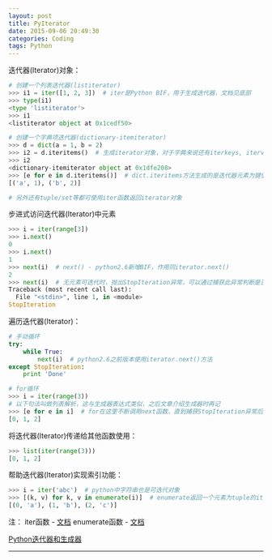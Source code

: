 ```yaml
---
layout: post
title: PyIterator
date: 2015-09-06 20:49:30
categories: Coding
tags: Python
---
```


迭代器(Iterator)对象：

~~~python
# 创建一个列表迭代器(listiterator)
>>> i1 = iter([1, 2, 3])  # iter是Python BIF，用于生成迭代器，文档见底部
>>> type(i1)
<type 'listiterator'>
>>> i1
<listiterator object at 0x1cedf50>

# 创建一个字典项迭代器(dictionary-itemiterator)
>>> d = dict(a = 1, b = 2)
>>> i2 = d.iteritems()  # 生成iterator对象，对于字典来说还有iterkeys, itervalues等方法可用
>>> i2
<dictionary-itemiterator object at 0x1dfe208>
>>> [e for e in d.iteritems()]  # dict.iteritems方法生成的是迭代器元素为键值对形式
[('a', 1), ('b', 2)]

# 另外还有tuple/set等都可使用iter函数返回iterator对象
~~~

步进式访问迭代器(Iterator)中元素

~~~python
>>> i = iter(range[3])
>>> i.next()
0
>>> i.next()
1
>>> next(i)  # next() - python2.6新增BIF，作用同iterator.next()
2
>>> next(i)  # 无元素可迭代时，抛出StopIteration异常，可以通过捕获此异常判断是否迭代完毕
Traceback (most recent call last):
  File "<stdin>", line 1, in <module>
StopIteration
~~~

遍历迭代器(Iterator)：

~~~python
# 手动循环
try:
    while True:
        next(i)  # python2.6之前版本使用iterator.next()方法
except StopIteration:
    print 'Done'

# for循环
>>> i = iter(range(3))
# 以下句法叫做列表解析，这与生成器表达式类似，之后文章介绍生成器时再记
>>> [e for e in i]  # for在这里不断调用next函数，直到捕获StopIteration异常后退出
[0, 1, 2]
~~~

将迭代器(Iterator)传递给其他函数使用：

~~~python
>>> list(iter(range(3)))
[0, 1, 2]
~~~

帮助迭代器(Iterator)实现索引功能：

~~~python
>>> i = iter('abc')  # python中字符串也是可迭代对象
>>> [(k, v) for k, v in enumerate(i)]  # enumerate返回一个元素为tuple的iterator，文档见底部
[(0, 'a'), (1, 'b'), (2, 'c')]
~~~

注：
iter函数 - [文档](https://docs.python.org/2/library/functions.html#iter)
enumerate函数 - [文档](https://docs.python.org/2/library/functions.html#enumerate)

[Python迭代器和生成器](http://www.cnblogs.com/wilber2013/p/4652531.html)

------
